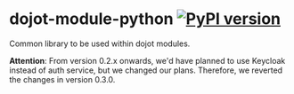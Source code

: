 # dojot-module-python [![PyPI version](https://badge.fury.io/py/dojot.module.svg)](https://badge.fury.io/py/dojot.module)

Common library to be used within dojot modules.

**Attention**: From version 0.2.x onwards, we'd have planned to use Keycloak instead of auth service, but we changed our plans. Therefore, we reverted the changes in version 0.3.0.
